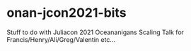 # onan-jcon2021-bits
Stuff to do with Juliacon 2021 Oceananigans Scaling Talk for Francis/Henry/Ali/Greg/Valentin etc...
